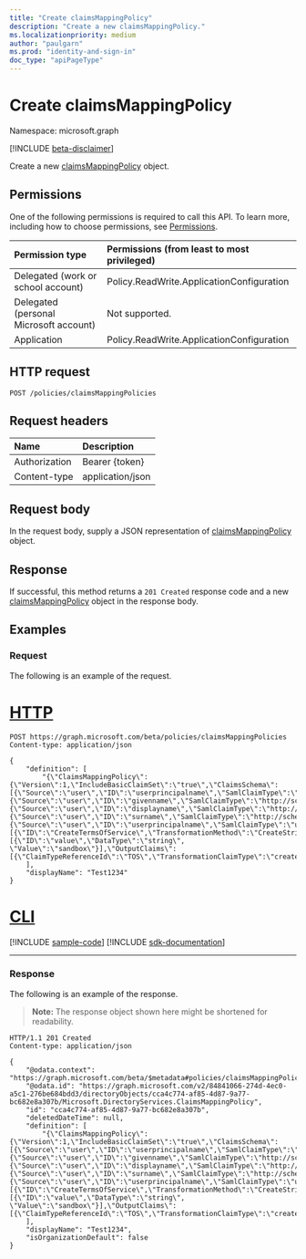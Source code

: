 ```yaml
---
title: "Create claimsMappingPolicy"
description: "Create a new claimsMappingPolicy."
ms.localizationpriority: medium
author: "paulgarn"
ms.prod: "identity-and-sign-in"
doc_type: "apiPageType"
---
```


# Create claimsMappingPolicy

Namespace: microsoft.graph

[!INCLUDE [beta-disclaimer](../../includes/beta-disclaimer.md)]

Create a new [claimsMappingPolicy](../resources/claimsmappingpolicy.md) object.

## Permissions

One of the following permissions is required to call this API. To learn more, including how to choose permissions, see [Permissions](/graph/permissions-reference).

| Permission type                        | Permissions (from least to most privileged) |
|:---------------------------------------|:--------------------------------------------|
| Delegated (work or school account)     | Policy.ReadWrite.ApplicationConfiguration |
| Delegated (personal Microsoft account) | Not supported. |
| Application                            | Policy.ReadWrite.ApplicationConfiguration |

## HTTP request

<!-- { "blockType": "ignored" } -->

```http
POST /policies/claimsMappingPolicies
```

## Request headers

| Name          | Description   |
|:--------------|:--------------|
| Authorization | Bearer {token} |
| Content-type | application/json |

## Request body

In the request body, supply a JSON representation of [claimsMappingPolicy](../resources/claimsmappingpolicy.md) object.

## Response

If successful, this method returns a `201 Created` response code and a new [claimsMappingPolicy](../resources/claimsmappingpolicy.md) object in the response body.

## Examples

### Request

The following is an example of the request.

# [HTTP](#tab/http)
<!-- {
  "blockType": "request",
  "name": "create_claimsmappingpolicy_from_claimsmappingpolicies"
}-->

```http
POST https://graph.microsoft.com/beta/policies/claimsMappingPolicies
Content-type: application/json

{
    "definition": [
        "{\"ClaimsMappingPolicy\":{\"Version\":1,\"IncludeBasicClaimSet\":\"true\",\"ClaimsSchema\": [{\"Source\":\"user\",\"ID\":\"userprincipalname\",\"SamlClaimType\":\"http://schemas.xmlsoap.org/ws/2005/05/identity/claims/nameidentifier\"},{\"Source\":\"user\",\"ID\":\"givenname\",\"SamlClaimType\":\"http://schemas.xmlsoap.org/ws/2005/05/identity/claims/givenname\"},{\"Source\":\"user\",\"ID\":\"displayname\",\"SamlClaimType\":\"http://schemas.xmlsoap.org/ws/2005/05/identity/claims/name\"},{\"Source\":\"user\",\"ID\":\"surname\",\"SamlClaimType\":\"http://schemas.xmlsoap.org/ws/2005/05/identity/claims/surname\"},{\"Source\":\"user\",\"ID\":\"userprincipalname\",\"SamlClaimType\":\"username\"}],\"ClaimsTransformation\":[{\"ID\":\"CreateTermsOfService\",\"TransformationMethod\":\"CreateStringClaim\",\"InputParameters\": [{\"ID\":\"value\",\"DataType\":\"string\", \"Value\":\"sandbox\"}],\"OutputClaims\":[{\"ClaimTypeReferenceId\":\"TOS\",\"TransformationClaimType\":\"createdClaim\"}]}]}}"
    ],
    "displayName": "Test1234"
}
```

# [CLI](#tab/cli)
[!INCLUDE [sample-code](../includes/snippets/cli/create-claimsmappingpolicy-from-claimsmappingpolicies-cli-snippets.md)]
[!INCLUDE [sdk-documentation](../includes/snippets/snippets-sdk-documentation-link.md)]

---

### Response

The following is an example of the response.

> **Note:** The response object shown here might be shortened for readability.

<!-- {
  "blockType": "response",
  "truncated": true,
  "@odata.type": "microsoft.graph.claimsMappingPolicy"
} -->

```http
HTTP/1.1 201 Created
Content-type: application/json

{
    "@odata.context": "https://graph.microsoft.com/beta/$metadata#policies/claimsMappingPolicies/$entity",
    "@odata.id": "https://graph.microsoft.com/v2/84841066-274d-4ec0-a5c1-276be684bdd3/directoryObjects/cca4c774-af85-4d87-9a77-bc682e8a307b/Microsoft.DirectoryServices.ClaimsMappingPolicy",
    "id": "cca4c774-af85-4d87-9a77-bc682e8a307b",
    "deletedDateTime": null,
    "definition": [
        "{\"ClaimsMappingPolicy\":{\"Version\":1,\"IncludeBasicClaimSet\":\"true\",\"ClaimsSchema\": [{\"Source\":\"user\",\"ID\":\"userprincipalname\",\"SamlClaimType\":\"http://schemas.xmlsoap.org/ws/2005/05/identity/claims/nameidentifier\"},{\"Source\":\"user\",\"ID\":\"givenname\",\"SamlClaimType\":\"http://schemas.xmlsoap.org/ws/2005/05/identity/claims/givenname\"},{\"Source\":\"user\",\"ID\":\"displayname\",\"SamlClaimType\":\"http://schemas.xmlsoap.org/ws/2005/05/identity/claims/name\"},{\"Source\":\"user\",\"ID\":\"surname\",\"SamlClaimType\":\"http://schemas.xmlsoap.org/ws/2005/05/identity/claims/surname\"},{\"Source\":\"user\",\"ID\":\"userprincipalname\",\"SamlClaimType\":\"username\"}],\"ClaimsTransformation\":[{\"ID\":\"CreateTermsOfService\",\"TransformationMethod\":\"CreateStringClaim\",\"InputParameters\": [{\"ID\":\"value\",\"DataType\":\"string\", \"Value\":\"sandbox\"}],\"OutputClaims\":[{\"ClaimTypeReferenceId\":\"TOS\",\"TransformationClaimType\":\"createdClaim\"}]}]}}"
    ],
    "displayName": "Test1234",
    "isOrganizationDefault": false
}
```

<!-- uuid: 16cd6b66-4b1a-43a1-adaf-3a886856ed98
2019-02-04 14:57:30 UTC -->
<!-- {
  "type": "#page.annotation",
  "description": "Create claimsMappingPolicy",
  "keywords": "",
  "section": "documentation",
  "tocPath": ""
}-->


